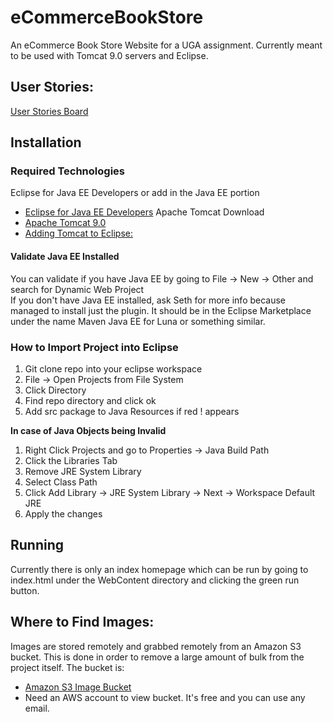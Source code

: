 # eCommerceBookStore
An eCommerce Book Store Website for a UGA assignment. Currently meant to be used with Tomcat 9.0 servers and Eclipse.

## User Stories:
[User Stories Board](https://ugacsci4050.myjetbrains.com/youtrack/agiles)

## Installation
### Required Technologies
Eclipse for Java EE Developers or add in the Java EE portion
* [Eclipse for Java EE Developers](https://www.eclipse.org/downloads/packages/eclipse-ide-java-ee-developers/photonr)
Apache Tomcat Download
* [Apache Tomcat 9.0](https://tomcat.apache.org/download-90.cgi)
* [Adding Tomcat to Eclipse:](https://stackoverflow.com/questions/8046871/how-to-add-tomcat-server-in-eclipse)

#### Validate Java EE Installed
You can validate if you have Java EE by going to File -> New -> Other and search for Dynamic Web Project<br>
If you don't have Java EE installed, ask Seth for more info because managed to install just the plugin. It should be in the Eclipse Marketplace under the name Maven Java EE for Luna or something similar.

### How to Import Project into Eclipse
1. Git clone repo into your eclipse workspace
2. File -> Open Projects from File System
3. Click Directory
4. Find repo directory and click ok
5. Add src package to Java Resources if red ! appears

**In case of Java Objects being Invalid**<br>
1. Right Click Projects and go to Properties -> Java Build Path
2. Click the Libraries Tab
3. Remove JRE System Library
4. Select Class Path
5. Click Add Library -> JRE System Library -> Next -> Workspace Default JRE
6. Apply the changes


## Running
Currently there is only an index homepage which can be run by going to index.html under the WebContent directory and clicking the green run button.

## Where to Find Images:
Images are stored remotely and grabbed remotely from an Amazon S3 bucket. This is done in order to remove a large amount of bulk from the project itself. The bucket is: 
* [Amazon S3 Image Bucket](https://s3.console.aws.amazon.com/s3/buckets/csci4050/?region=us-east-2&tab=overview)
* Need an AWS account to view bucket. It's free and you can use any email.
